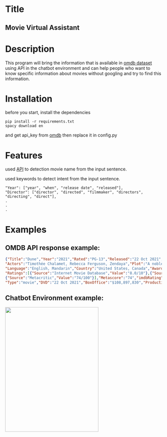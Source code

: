 # Title 

## Movie Virtual Assistant

# Description

This program will bring the information that is available in [omdb dataset](https://www.omdbapi.com/) using API in the chatbot environment and can help people who want to know specific information about movies without googling and try to find this information.

# Installation

before you start, install the dependencies

```
pip install -r requirements.txt
spacy download en
```

and get api_key from [omdb](https://www.omdbapi.com/apikey.aspx) then replace it in config.py

# Features

used [API](https://huggingface.co/thatdramebaazguy/movie-roberta-MITmovie-squad) to detection movie name from the input sentence.

used keywords to detect intent from the input sentence.
```
"Year": ["year", "when", "release date", "released"],
"Director": ["director", "directed", "filmmaker", "directors", "directing", "direct"],
.
.
.
```

# Examples

## OMDB API response example: 
```json
{"Title":"Dune","Year":"2021","Rated":"PG-13","Released":"22 Oct 2021","Runtime":"155 min","Genre":"Action, Adventure, Drama","Director":"Denis Villeneuve","Writer":"Jon Spaihts, Denis Villeneuve, Eric Roth",
"Actors":"Timothée Chalamet, Rebecca Ferguson, Zendaya","Plot":"A noble family becomes embroiled in a war for control over the galaxy's most valuable asset while its heir becomes troubled by visions of a dark future.",
"Language":"English, Mandarin","Country":"United States, Canada","Awards":"Won 6 Oscars. 173 wins & 294 nominations total","Poster":"https://m.mediaamazon.com/images/M/MV5BMDQ0NjgyN2YtNWViNS00YjA3LTkxNDktYzFkZTExZGMxZDkxXkEyXkFqcGdeQXVyODE5NzE3OTE@._V1_SX300.jpg",
"Ratings":[{"Source":"Internet Movie Database","Value":"8.0/10"},{"Source":"Rotten Tomatoes","Value":"83%"},
{"Source":"Metacritic","Value":"74/100"}],"Metascore":"74","imdbRating":"8.0","imdbVotes":"772,111","imdbID":"tt1160419",
"Type":"movie","DVD":"22 Oct 2021","BoxOffice":"$108,897,830","Production":"N/A","Website":"N/A","Response":"True"}
```

## Chatbot Environment example:

<img src="https://github.com/NimaMeghdadi/VA_movie/assets/73168289/f98a24b7-b855-4046-94d0-68f6ec5a11fe"  width="300" height="400" />



